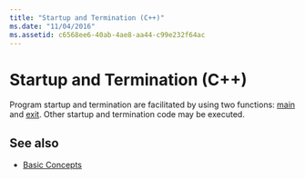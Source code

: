 ```yaml
---
title: "Startup and Termination (C++)"
ms.date: "11/04/2016"
ms.assetid: c6568ee6-40ab-4ae8-aa44-c99e232f64ac
---
```

# Startup and Termination (C++)

Program startup and termination are facilitated by using two functions: [main](../cpp/main-program-startup.md) and [exit](../cpp/program-termination.md). Other startup and termination code may be executed.

## See also

- [Basic Concepts](../cpp/basic-concepts-cpp.md)
